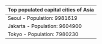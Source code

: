 | Top populated capital cities of Asia |
| --- |
| Seoul - Population: 9981619 |
| Jakarta - Population: 9604900 |
| Tokyo - Population: 7980230 |
